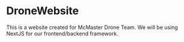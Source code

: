 # DroneWebsite
This is a website created for McMaster Drone Team.
We will be using NextJS for our frontend/backend framework.